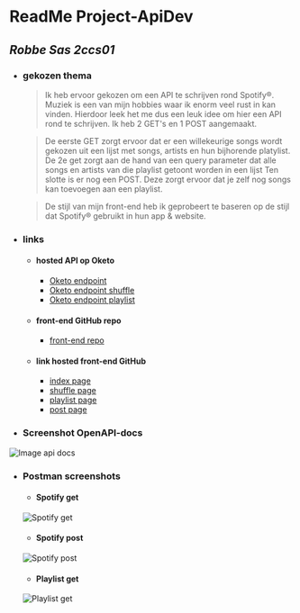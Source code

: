 # **ReadMe Project-ApiDev**
## _Robbe Sas 2ccs01_
* ### gekozen thema
  > Ik heb ervoor gekozen om een API te schrijven rond Spotify®. Muziek is een van mijn hobbies waar ik enorm veel rust in kan vinden. Hierdoor leek het me dus een leuk idee om hier een API rond te schrijven. Ik heb 2 GET's en 1 POST aangemaakt.

  > De eerste GET zorgt ervoor dat er een willekeurige songs wordt gekozen uit een lijst met songs, artists en hun     bijhorende platylist. 
  > De 2e get zorgt aan de hand van een query parameter dat alle songs en artists van die playlist getoont worden in een lijst
  > Ten slotte is er nog een POST. Deze zorgt ervoor dat je zelf nog songs kan toevoegen aan een playlist.
  
  > De stijl van mijn front-end heb ik geprobeert te baseren op de stijl dat Spotify® gebruikt in hun app & website.
 
* ### links
  * #### hosted API op Oketo
    * [Oketo endpoint](https://projectapidev-sasrobbe.cloud.okteto.net/)
    * [Oketo endpoint shuffle](https://projectapidev-sasrobbe.cloud.okteto.net/spotify)
    * [Oketo endpoint playlist](https://projectapidev-sasrobbe.cloud.okteto.net/playlists?playlist=Ye%20arc)
  * #### front-end GitHub repo
    * [front-end repo](https://github.com/SasRobbe/SasRobbe.github.io)
  * #### link hosted front-end GitHub
    * [index page](https://sasrobbe.github.io/)
    * [shuffle page](https://sasrobbe.github.io/spotify)
    * [playlist page](https://sasrobbe.github.io/spotifyPlaylists)
    * [post page](https://sasrobbe.github.io/spotifyPost)

* ### Screenshot OpenAPI-docs
![Image api docs](https://i.imgur.com/EWogwPc.png)
* ### Postman screenshots
  * #### Spotify get
  ![Spotify get](https://i.imgur.com/WFB70e9.png)
  * #### Spotify post
  ![Spotify post](https://i.imgur.com/KSFYEf5.png)
  * #### Playlist get
  ![Playlist get](https://i.imgur.com/ZAcchTR.png)
